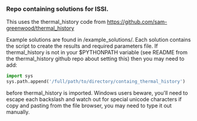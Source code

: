 ### Repo containing solutions for ISSI.

This uses the thermal_history code from https://github.com/sam-greenwood/thermal_history

Example solutions are found in /example_solutions/. Each solution contains the script to create the results and required parameters file.
If thermal_history is not in your $PYTHONPATH variable (see README from the thermal_history github repo about setting this) then you may need to add:

```python
import sys
sys.path.append('/full/path/to/directory/containg_thermal_history')
```
before thermal_history is imported. Windows users beware, you'll need to escape each backslash and watch out for special unicode characters if copy and pasting from the file browser, you may need to type it out manually.
